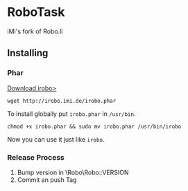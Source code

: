 # RoboTask

iMi's fork of Robo.li

## Installing

### Phar

[Download irobo>](http://irobo.imi.de/irobo.phar)

```
wget http://irobo.imi.de/irobo.phar
```

To install globally put `irobo.phar` in `/usr/bin`.

```
chmod +x irobo.phar && sudo mv irobo.phar /usr/bin/irobo
```

Now you can use it just like `irobo`.

### Release Process

1. Bump version in \Robo\Robo::VERSION
2. Commit an push Tag